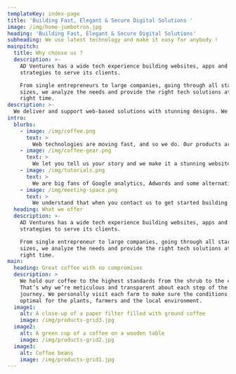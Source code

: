 ```yaml
---
templateKey: index-page
title: 'Building Fast, Elegant & Secure Digital Solutions '
image: /img/home-jumbotron.jpg
heading: 'Building Fast, Elegant & Secure Digital Solutions'
subheading: We use latest technology and make it easy for anybody !
mainpitch:
  title: Why choose us ?
  description: >-
    AD Ventures has a wide tech experience building websites, apps and digital
    strategies to serve its clients.

    From single entrepreneurs to large companies, going through all startups
    sizes, we analyze the needs and provide the right tech solutions at the
    right time.
description: >-
  We deliver and support web-based solutions with stunning designs. We craft gorgeous code, hosted on secure infrastructure but we also deliver accessible solutions and we’re glad to pass that knowledge to anyone.
intro:
  blurbs:
    - image: /img/coffee.png
      text: >
        Web technologies are moving fast, and so we do. Our products are evolving based on the latest online trend. Currently we build responsive / multi-device websites, e-shops, web apps using many CMS, ReactJS, Ionic, Electron .. and more !
    - image: /img/coffee-gear.png
      text: >
        We let you tell us your story and we make it a stunning website addressing your user needs. Design is a key part of showing who you are and giving a positive feeling at first glance. We select the right colors, typography and imagery to fit your unique identity.
    - image: /img/tutorials.png
      text: >
        We are big fans of Google analytics, Adwords and some alternative solutions to get you high ranked by search engines. We make sure that your clients and potential customers will find you !
    - image: /img/meeting-space.png
      text: >
        We understand that when you contact us to get started building your new online presence, time is crucial. Our web development turn around is impressive, we take pride in speed and quality!
  heading: What we offer
  description: >-
    AD Ventures has a wide tech experience building websites, apps and digital
    strategies to serve its clients.

    From single entrepreneur to large companies, going through all startups
    sizes, we analyze the needs and provide the right tech solutions at the
    right time.
main:
  heading: Great coffee with no compromises
  description: >
    We hold our coffee to the highest standards from the shrub to the cup.
    That’s why we’re meticulous and transparent about each step of the coffee’s
    journey. We personally visit each farm to make sure the conditions are
    optimal for the plants, farmers and the local environment.
  image1:
    alt: A close-up of a paper filter filled with ground coffee
    image: /img/products-grid3.jpg
  image2:
    alt: A green cup of a coffee on a wooden table
    image: /img/products-grid2.jpg
  image3:
    alt: Coffee beans
    image: /img/products-grid1.jpg
---
```


